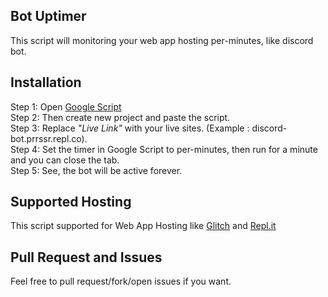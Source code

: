 ## Bot Uptimer  
This script will monitoring your web app hosting per-minutes, like discord bot.  
## Installation  
Step 1: Open [Google Script](https://script.google.com)  
Step 2: Then create new project and paste the script.  
Step 3: Replace *"Live Link"* with your live sites. (Example : discord-bot.prrssr.repl.co).  
Step 4: Set the timer in Google Script to per-minutes, then run for a minute and you can close the tab.  
Step 5: See, the bot will be active forever.  
## Supported Hosting  
This script supported for Web App Hosting like [Glitch](https://www.glitch.com) and [Repl.it](https://repl.it)  
## Pull Request and Issues  
Feel free to pull request/fork/open issues if you want.  
